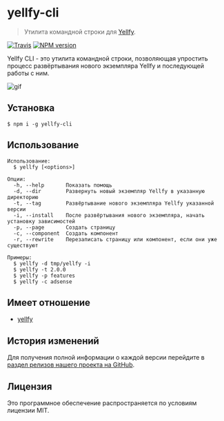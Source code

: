 # yellfy-cli

> Утилита командной строки для [Yellfy](https://github.com/mrmlnc/yellfy).

[![Travis](https://img.shields.io/travis/mrmlnc/yellfy-cli.svg?style=flat-square)](https://travis-ci.org/mrmlnc/yellfy-cli)
[![NPM version](https://img.shields.io/npm/v/yellfy-cli.svg?style=flat-square)](https://www.npmjs.com/package/yellfy-cli)

Yellfy CLI - это утилита командной строки, позволяющая упростить процесс развёртывания нового экземпляра Yellfy и последующей работы с ним.

![gif](https://cloud.githubusercontent.com/assets/7034281/17782945/75c02e8e-657e-11e6-9937-d33b45996629.gif)

## Установка

```shell
$ npm i -g yellfy-cli
```

## Использование

```shell
Использование:
  $ yellfy [<options>]

Опции:
  -h, --help       Показать помощь
  -d, --dir        Развернуть новый экземпляр Yellfy в указанную директорию
  -t, --tag        Развёртывание нового экземпляра Yellfy указанной версии
  -i, --install    После развёртывания нового экземпляра, начать установку зависимостей
  -p, --page       Создать страницу
  -с, --component  Создать компонент
  -r, --rewrite    Перезаписать страницу или компонент, если они уже существуют

Примеры:
  $ yellfy -d tmp/yellfy -i
  $ yellfy -t 2.0.0
  $ yellfy -p features
  $ yellfy -c adsense
```

## Имеет отношение

  * [yellfy](https://github.com/mrmlnc/yellfy)

## История изменений

Для получения полной информации о каждой версии перейдите в [раздел релизов нашего проекта на GitHub](https://github.com/mrmlnc/yellfy-cli/releases).

## Лицензия

Это программное обеспечение распространяется по условиям лицензии MIT.
